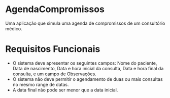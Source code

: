 # AgendaCompromissos
Uma aplicação que simula uma agenda de compromissos de um consultório médico.

# Requisitos Funcionais
- O sistema deve apresentar os seguintes campos: Nome do paciente, Data de nascimento, Data e hora inicial da consulta, Data e hora final da consulta, e um campo de Observações.
- O sistema não deve permitir o agendamento de duas ou mais consultas no mesmo range de datas.
- A data final não pode ser menor que a data inicial.
